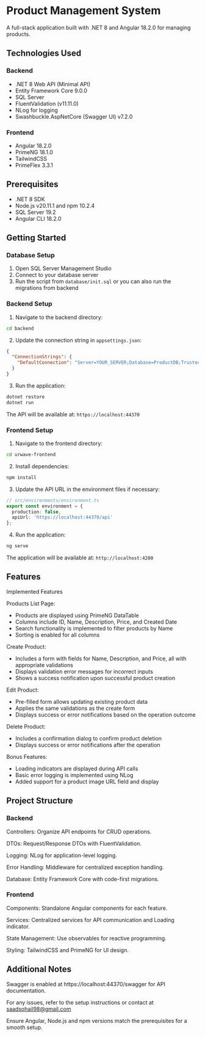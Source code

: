 # Product Management System

A full-stack application built with .NET 8 and Angular 18.2.0 for managing products.

## Technologies Used

### Backend
- .NET 8 Web API (Minimal API)
- Entity Framework Core 9.0.0
- SQL Server
- FluentValidation (v11.11.0)
- NLog for logging
- Swashbuckle.AspNetCore (Swagger UI) v7.2.0

### Frontend
- Angular 18.2.0
- PrimeNG 18.1.0
- TailwindCSS
- PrimeFlex 3.3.1

## Prerequisites

- .NET 8 SDK
- Node.js v20.11.1 and npm 10.2.4
- SQL Server 19.2
- Angular CLI 18.2.0

## Getting Started

### Database Setup

1. Open SQL Server Management Studio
2. Connect to your database server
3. Run the script from `database/init.sql` or you can also run the migrations from backend

### Backend Setup

1. Navigate to the backend directory:
```bash
cd backend
```

2. Update the connection string in `appsettings.json`:
```json
{
  "ConnectionStrings": {
    "DefaultConnection": "Server=YOUR_SERVER;Database=ProductDB;Trusted_Connection=True;;TrustServerCertificate=True;"
  }
}
```

3. Run the application:
```bash
dotnet restore
dotnet run
```

The API will be available at: `https://localhost:44370`

### Frontend Setup

1. Navigate to the frontend directory:
```bash
cd urwave-frontend
```

2. Install dependencies:
```bash
npm install
```

3. Update the API URL in the environment files if necessary:
```typescript
// src/environments/environment.ts
export const environment = {
  production: false,
  apiUrl: 'https://localhost:44370/api'
};
```

4. Run the application:
```bash
ng serve
```

The application will be available at: `http://localhost:4200`

## Features

Implemented Features

Products List Page:

- Products are displayed using PrimeNG DataTable
- Columns include ID, Name, Description, Price, and Created Date
- Search functionality is implemented to filter products by Name
- Sorting is enabled for all columns

Create Product:

- Includes a form with fields for Name, Description, and Price, all with appropriate validations
- Displays validation error messages for incorrect inputs
- Shows a success notification upon successful product creation

Edit Product:

- Pre-filled form allows updating existing product data
- Applies the same validations as the create form
- Displays success or error notifications based on the operation outcome

Delete Product:

- Includes a confirmation dialog to confirm product deletion
- Displays success or error notifications after the operation

Bonus Features:

- Loading indicators are displayed during API calls
- Basic error logging is implemented using NLog
- Added support for a product image URL field and display
## Project Structure

### Backend

Controllers: Organize API endpoints for CRUD operations.

DTOs: Request/Response DTOs with FluentValidation.

Logging: NLog for application-level logging.

Error Handling: Middleware for centralized exception handling.

Database: Entity Framework Core with code-first migrations.

### Frontend

Components: Standalone Angular components for each feature.

Services: Centralized services for API communication and Loading indicator.

State Management: Use observables for reactive programming.

Styling: TailwindCSS and PrimeNG for UI design.

## Additional Notes

Swagger is enabled at https://localhost:44370/swagger for API documentation.

For any issues, refer to the setup instructions or contact at saadsohail98@gmail.com

Ensure Angular, Node.js and npm versions match the prerequisites for a smooth setup.